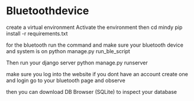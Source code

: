 # Bluetoothdevice
create a virtual environment
Activate the environment
then 
cd mindy
pip install -r requirements.txt

for the bluetooth run the command and make sure your bluetooth device and system is on
python manage.py run_ble_script

Then run your django server
python manage.py runserver

make sure you log into the website if you dont have an account create one and login
go to your bluetooth page and observe

then you can download DB Browser (SQLite) to inspect your database